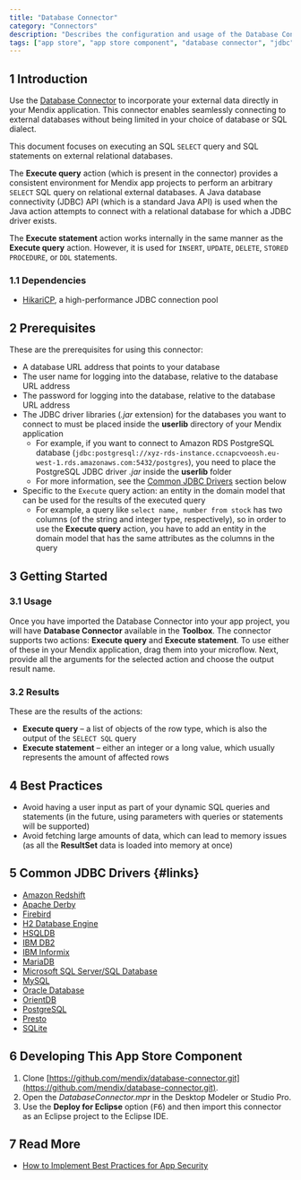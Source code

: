 ```yaml
---
title: "Database Connector"
category: "Connectors"
description: "Describes the configuration and usage of the Database Connector, which is available in the Mendix App Store."
tags: ["app store", "app store component", "database connector", "jdbc", "hikari", "query" ]
---
```


## 1 Introduction

Use the [Database Connector](https://appstore.home.mendix.com/link/app/2888/) to incorporate your external data directly in your Mendix application. This connector enables seamlessly connecting to external databases without being limited in your choice of database or SQL dialect.

This document focuses on executing an SQL `SELECT` query and SQL statements on external relational databases.

The **Execute query** action (which is present in the connector) provides a consistent environment for Mendix app projects to perform an arbitrary `SELECT` SQL query on relational external databases.  A Java database connectivity (JDBC) API (which is a standard Java API) is used when the Java action attempts to connect with a relational database for which a JDBC driver exists.

The **Execute statement** action works internally in the same manner as the **Execute query** action. However, it is used for `INSERT`, `UPDATE`, `DELETE`, `STORED PROCEDURE`, or `DDL` statements.

### 1.1 Dependencies

* [HikariCP](https://github.com/brettwooldridge/HikariCP), a high-performance JDBC connection pool

## 2 Prerequisites

These are the prerequisites for using this connector:

* A database URL address that points to your database
* The user name for logging into the database, relative to the database URL address
* The password for logging into the database, relative to the database URL address
* The JDBC driver libraries (*.jar* extension) for the databases you want to connect to must be placed inside the **userlib** directory of your Mendix application
	* For example, if you want to connect to Amazon RDS PostgreSQL database (`jdbc:postgresql://xyz-rds-instance.ccnapcvoeosh.eu-west-1.rds.amazonaws.com:5432/postgres`), you need to place the PostgreSQL JDBC driver *.jar* inside the **userlib** folder
	* For more information, see the [Common JDBC Drivers](#links) section below
* Specific to the `Execute` query action: an entity in the domain model that can be used for the results of the executed query
	* For example, a query like `select name, number from stock` has two columns (of the string and integer type, respectively), so in order to use the **Execute query** action, you have to add an entity in the domain model that has the same attributes as the columns in the query

## 3 Getting Started

### 3.1 Usage

Once you have imported the Database Connector into your app project, you will have **Database Connector** available in the **Toolbox**. The connector supports two actions: **Execute query** and **Execute statement**. To use either of these in your Mendix application, drag them into your microflow. Next, provide all the arguments for the selected action and choose the output result name.

### 3.2 Results

These are the results of the actions:

* **Execute query** –  a list of objects of the row type, which is also the output of the `SELECT SQL` query
* **Execute statement** – either an integer or a long value, which usually represents the amount of affected rows

## 4 Best Practices

* Avoid having a user input as part of your dynamic SQL queries and statements (in the future, using parameters with queries or statements will be supported)
* Avoid fetching large amounts of data, which can lead to memory issues (as all the **ResultSet** data is loaded into memory at once)

## 5 Common JDBC Drivers {#links}

* [Amazon Redshift](https://docs.aws.amazon.com/redshift/latest/mgmt/configure-jdbc-connection.html#download-jdbc-driver)
* [Apache Derby](http://db.apache.org/derby/derby_downloads.html)
* [Firebird](http://www.firebirdsql.org/en/jdbc-driver/)
* [H2 Database Engine](http://www.h2database.com/html/main.html)
* [HSQLDB](https://sourceforge.net/projects/hsqldb/files/)
* [IBM DB2](https://www.ibm.com/support/pages/download-initial-version-115-clients-and-drivers)
* [IBM Informix](https://www.ibm.com/products/informix?mhsrc=ibmsearch_a&mhq=informix)
* [MariaDB](https://downloads.mariadb.org/connector-java/)
* [Microsoft SQL Server/SQL Database](https://www.microsoft.com/en-us/download/details.aspx?id=11774)
* [MySQL](https://dev.mysql.com/downloads/connector/j/)
* [Oracle Database](https://www.oracle.com/database/technologies/appdev/jdbc-downloads.html)
* [OrientDB](https://orientdb.org/)
* [PostgreSQL](https://orientdb.org/)
* [Presto](https://prestodb.github.io/docs/current/installation/jdbc.html)
* [SQLite](https://bitbucket.org/xerial/sqlite-jdbc/downloads/)

## 6 Developing This App Store Component

1. Clone [https://github.com/mendix/database-connector.git](https://github.com/mendix/database-connector.git).
2. Open the *DatabaseConnector.mpr* in the Desktop Modeler or Studio Pro.
3. Use the **Deploy for Eclipse** option (<kbd>F6</kbd>) and then import this connector as an Eclipse project to the Eclipse IDE.

## 7 Read More

* [How to Implement Best Practices for App Security](https://docs.mendix.com/howto/security/best-practices-security)
